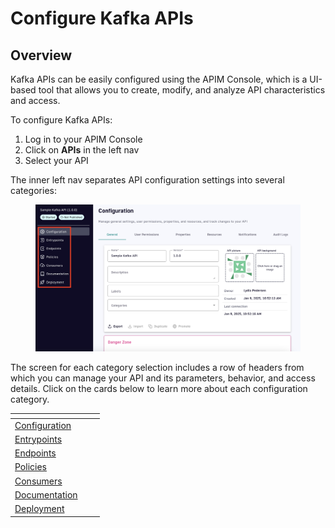 # Configure Kafka APIs

## Overview

Kafka APIs can be easily configured using the APIM Console, which is a UI-based tool that allows you to create, modify, and analyze API characteristics and access.&#x20;

To configure Kafka APIs:&#x20;

1. Log in to your APIM Console
2. Click on **APIs** in the left nav
3. Select your API

The inner left nav separates API configuration settings into several categories:&#x20;

<figure><img src="../../.gitbook/assets/A 1 config general copy.png" alt=""><figcaption></figcaption></figure>

The screen for each category selection includes a row of headers from which you can manage your API and its parameters, behavior, and access details. Click on the cards below to learn more about each configuration category.

<table data-view="cards"><thead><tr><th></th><th></th><th></th></tr></thead><tbody><tr><td><a href="configuration.md">Configuration</a></td><td></td><td></td></tr><tr><td><a href="entrypoints.md">Entrypoints</a></td><td></td><td></td></tr><tr><td><a href="endpoints.md">Endpoints</a></td><td></td><td></td></tr><tr><td><a href="policies.md">Policies</a></td><td></td><td></td></tr><tr><td><a href="consumers.md">Consumers</a></td><td></td><td></td></tr><tr><td><a href="documentation.md">Documentation</a></td><td></td><td></td></tr><tr><td><a href="deployment.md">Deployment</a></td><td></td><td></td></tr></tbody></table>

